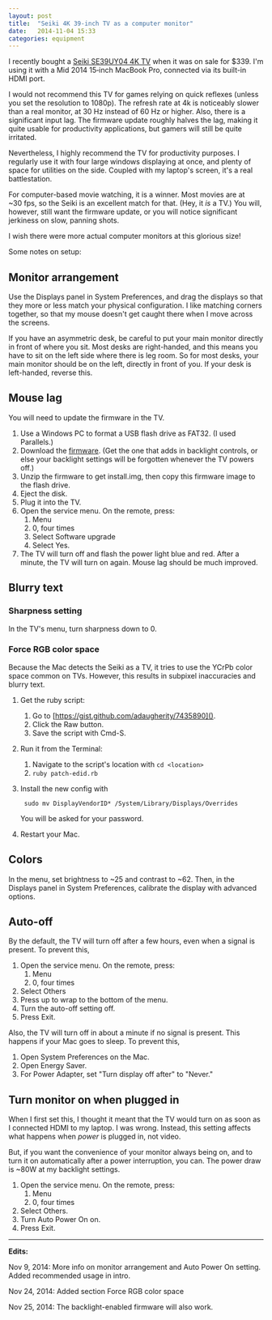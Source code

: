 ```yaml
---
layout: post
title:  "Seiki 4K 39-inch TV as a computer monitor"
date:   2014-11-04 15:33
categories: equipment
---
```

I recently bought a [Seiki SE39UY04 4K TV][Amazon buy] when it was on sale for $339. I'm using it with a Mid&nbsp;2014 15&#8209;inch MacBook Pro, connected via its built-in HDMI port.

I would not recommend this TV for games relying on quick reflexes (unless you set the resolution to 1080p). The refresh rate at 4k is noticeably slower than a real monitor, at 30&nbsp;Hz instead of 60&nbsp;Hz or higher. Also, there is a significant input lag. The firmware update roughly halves the lag, making it quite usable for productivity applications, but gamers will still be quite irritated.

Nevertheless, I highly recommend the TV for productivity purposes. I regularly use it with four large windows displaying at once, and plenty of space for utilities on the side. Coupled with my laptop's screen, it's a real battlestation.

For computer-based movie watching, it is a winner. Most movies are at ~30&nbsp;fps, so the Seiki is an excellent match for that. (Hey, it *is* a TV.) You will, however, still want the firmware update, or you will notice significant jerkiness on slow, panning shots.

I wish there were more actual computer monitors at this glorious size!

Some notes on setup:

## Monitor arrangement
Use the Displays panel in System Preferences, and drag the displays so that they more or less match your physical configuration. I like matching corners together, so that my mouse doesn't get caught there when I move across the screens.

If you have an asymmetric desk, be careful to put your main monitor directly in front of where you sit. Most desks are right-handed, and this means you have to sit on the left side where there is leg room. So for most desks, your main monitor should be on the left, directly in front of you. If your desk is left-handed, reverse this.

## Mouse lag
You will need to update the firmware in the TV. 

1. Use a Windows PC to format a USB flash drive as FAT32. (I used Parallels.)
2. Download the [firmware]. (Get the one that adds in backlight controls, or else your backlight settings will be forgotten whenever the TV powers off.)
3. Unzip the firmware to get install.img, then copy this firmware image to the flash drive.
4. Eject the disk.
5. Plug it into the TV.
6. Open the service menu. On the remote, press:
    1. Menu
    2. 0, four times
    3. Select Software upgrade
    4. Select Yes.
7. The TV will turn off and flash the power light blue and red. After a minute, the TV will turn on again. Mouse lag should be much improved.

## Blurry text

### Sharpness setting
In the TV's menu, turn sharpness down to 0.

### Force RGB color space
Because the Mac detects the Seiki as a TV, it tries to use the YCrPb color space common on TVs. However, this results in subpixel inaccuracies and blurry text.

1. Get the ruby script:
    1. Go to [https://gist.github.com/adaugherity/7435890]().
    2. Click the Raw button.
    3. Save the script with Cmd-S.

2. Run it from the Terminal:
    1. Navigate to the script's location with `cd <location>`
    2. `ruby patch-edid.rb`

3. Install the new config with 

        sudo mv DisplayVendorID* /System/Library/Displays/Overrides 

    You will be asked for your password.
    
4. Restart your Mac.

## Colors
In the menu, set brightness to ~25 and contrast to ~62. Then, in the Displays panel in System Preferences, calibrate the display with advanced options.

## Auto-off
By the default, the TV will turn off after a few hours, even when a signal is present. To prevent this,

1. Open the service menu. On the remote, press:
    1. Menu
    2. 0, four times
2. Select Others
3. Press up to wrap to the bottom of the menu.
4. Turn the auto-off setting off.
5. Press Exit.

Also, the TV will turn off in about a minute if no signal is present. This happens if your Mac goes to sleep. To prevent this,

1. Open System Preferences on the Mac.
2. Open Energy Saver.
3. For Power Adapter, set "Turn display off after" to "Never."

## Turn monitor on when plugged in
When I first set this, I thought it meant that the TV would turn on as soon as I connected HDMI to my laptop. I was wrong. Instead, this setting affects what happens when *power* is plugged in, not video.

But, if you want the convenience of your monitor always being on, and to turn it on automatically after a power interruption, you can. The power draw is ~80W at my backlight settings.

1. Open the service menu. On the remote, press:
    1. Menu
    2. 0, four times
2. Select Others.
3. Turn Auto Power On on.
4. Press Exit.

* * *

**Edits:**

Nov 9, 2014:
    More info on monitor arrangement and Auto Power On setting. Added recommended usage in intro.

Nov 24, 2014:
    Added section Force RGB color space

Nov 25, 2014:
    The backlight-enabled firmware will also work.

[Amazon buy]: http://www.amazon.com/Seiki-SE39UY04-39-Inch-Ultra-Discontinued/dp/B00DOPGO2G
[firmware]: http://www.seiki.com/support/downloads.php#firmware
